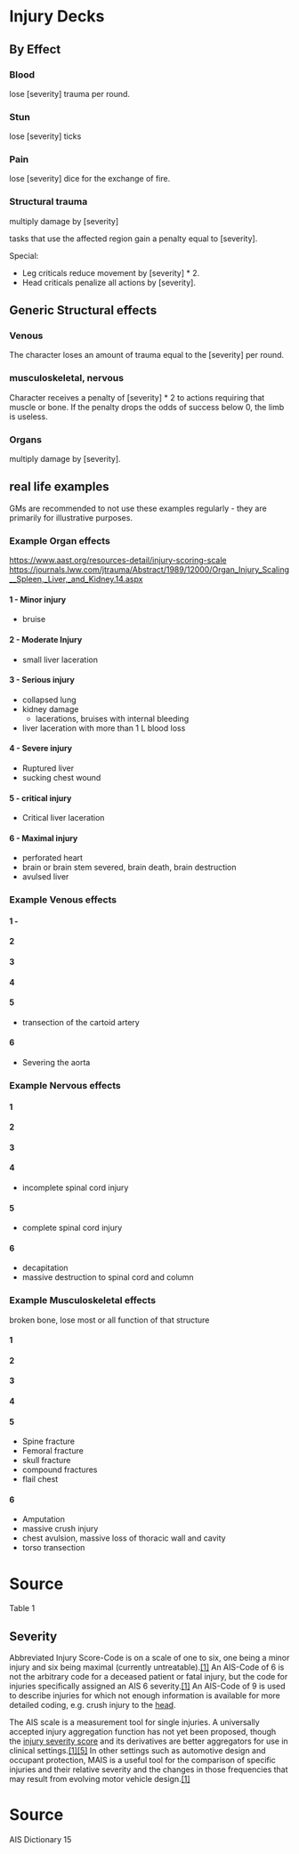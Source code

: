 # Injury Decks
## By Effect
### Blood
lose [severity] trauma per round.
### Stun
lose [severity] ticks
### Pain
lose [severity] dice for the exchange of fire.
### Structural trauma
multiply damage by [severity]

tasks that use the affected region gain a penalty equal to [severity].

Special:
- Leg criticals reduce movement by [severity] \* 2.
- Head criticals penalize all actions by [severity].

## Generic Structural effects
### Venous
The character loses an amount of trauma equal to the [severity] per round.
### musculoskeletal, nervous
Character receives a penalty of [severity] \* 2 to actions requiring that muscle or bone. If the penalty drops the odds of success below 0, the limb is useless.
### Organs
multiply damage by [severity].
## real life examples
 GMs are recommended to not use these examples regularly - they are primarily for illustrative purposes.
### Example Organ effects
https://www.aast.org/resources-detail/injury-scoring-scale
https://journals.lww.com/jtrauma/Abstract/1989/12000/Organ_Injury_Scaling__Spleen,_Liver,_and_Kidney.14.aspx
#### 1 - Minor injury
- bruise
#### 2 - Moderate Injury
- small liver laceration
#### 3 - Serious injury
- collapsed lung
- kidney damage
	- lacerations, bruises with internal bleeding
- liver laceration with more than 1 L blood loss
#### 4 - Severe injury
- Ruptured liver
- sucking chest wound

#### 5 - critical injury
- Critical liver laceration
#### 6 - Maximal injury
- perforated heart
- brain or brain stem severed, brain death, brain destruction
- avulsed liver
### Example Venous effects
#### 1 - 
#### 2
#### 3
#### 4
#### 5
- transection of the cartoid artery
#### 6
- Severing the aorta
### Example Nervous effects
#### 1
#### 2
#### 3
#### 4
- incomplete spinal cord injury
#### 5
- complete spinal cord injury
#### 6
- decapitation
- massive destruction to spinal cord and column

### Example Musculoskeletal effects
broken bone, lose most or all function of that structure
#### 1
#### 2
#### 3
#### 4

#### 5
- Spine fracture
- Femoral fracture
- skull fracture
- compound fractures
- flail chest
#### 6
- Amputation
- massive crush injury
- chest avulsion, massive loss of thoracic wall and cavity
- torso transection

# Source
Table 1

## Severity

Abbreviated Injury Score-Code is on a scale of one to six, one being a minor injury and six being maximal (currently untreatable).[[1]](https://en.wikipedia.org/wiki/Abbreviated_Injury_Scale#cite_note-AIS2008-1) An AIS-Code of 6 is not the arbitrary code for a deceased patient or fatal injury, but the code for injuries specifically assigned an AIS 6 severity.[[1]](https://en.wikipedia.org/wiki/Abbreviated_Injury_Scale#cite_note-AIS2008-1) An AIS-Code of 9 is used to describe injuries for which not enough information is available for more detailed coding, e.g. crush injury to the [head](https://en.wikipedia.org/wiki/Human_head "Human head").

The AIS scale is a measurement tool for single injuries. A universally accepted injury aggregation function has not yet been proposed, though the [injury severity score](https://en.wikipedia.org/wiki/Injury_severity_score "Injury severity score") and its derivatives are better aggregators for use in clinical settings.[[1]](https://en.wikipedia.org/wiki/Abbreviated_Injury_Scale#cite_note-AIS2008-1)[[5]](https://en.wikipedia.org/wiki/Abbreviated_Injury_Scale#cite_note-manual-5) In other settings such as automotive design and occupant protection, MAIS is a useful tool for the comparison of specific injuries and their relative severity and the changes in those frequencies that may result from evolving motor vehicle design.[[1]](https://en.wikipedia.org/wiki/Abbreviated_Injury_Scale#cite_note-AIS2008-1)

# Source
AIS Dictionary 15